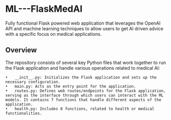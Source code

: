 # ML---FlaskMedAI
Fully functional Flask powered web application that leverages the OpenAI API and machine learning techniques to allow users to get AI driven advice with a specific focus on medical applications.

## Overview

The repository consists of several key Python files that work together to run the Flask application and handle various operations related to medical AI:

	•	__init__.py: Initializes the Flask application and sets up the necessary configuration.
	•	main.py: Acts as the entry point for the application.
	•	routes.py: Defines web routes/endpoints for the Flask application, serving as the interface through which users can interact with the ML models. It contains 7 functions that handle different aspects of the application.
	•	health.py: Includes 8 functions, related to health or medical functionalities.
